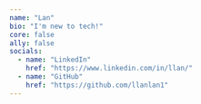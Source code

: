 ```yaml
---
name: "Lan"
bio: "I'm new to tech!"
core: false
ally: false
socials:
  - name: "LinkedIn"
    href: "https://www.linkedin.com/in/llan/"
  - name: "GitHub"
    href: "https://github.com/llanlan1"
---
```

